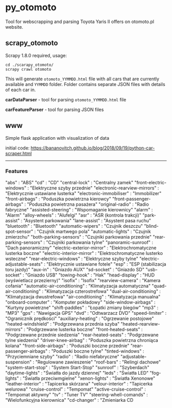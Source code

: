 # py_otomoto
Tool for webscrapping and parsing Toyota Yaris II offers on otomoto.pl website.



## scrapy_otomoto

Scrapy 1.8.0 required, usage: 

```
cd ./scarapy_otomoto/
scrapy crawl otomoto
```

This will generate `otomoto_YYMMDD.html` file with all cars that are currently available and `YYMMDD` folder.  Folder contains  separate JSON files with details of each car in.  



**carDataParser** - tool for parsing `otomoto_YYMMDD.html` file

**carFeatureParser** - tool for parsing JSON files

## www

Simple flask application with visualization of data





initial code:
https://bananovitch.github.io/blog/2018/09/19/python-car-scraper.html



---



### Features

"abs" : "ABS"
"cd" : "CD"
"central-lock" : "Centralny zamek"
"front-electric-windows" : "Elektryczne szyby przednie"
"electronic-rearview-mirrors" : "Elektrycznie ustawiane lusterka"
"electronic-immobiliser" : "Immobilizer"
"front-airbags" : "Poduszka powietrzna kierowcy"
"front-passenger-airbags" : "Poduszka powietrzna pasażera"
"original-radio" : "Radio fabryczne"
"assisted-steering" : "Wspomaganie kierownicy"
"alarm" : "Alarm"
"alloy-wheels" : "Alufelgi"
"asr" : "ASR (kontrola trakcji)"
"park-assist" : "Asystent parkowania"
"lane-assist" : "Asystent pasa ruchu"
"bluetooth" : "Bluetooth"
"automatic-wipers" : "Czujnik deszczu"
"blind-spot-sensor" : "Czujnik martwego pola"
"automatic-lights" : "Czujnik zmierzchu"
"both-parking-sensors" : "Czujniki parkowania przednie"
"rear-parking-sensors" : "Czujniki parkowania tylne"
"panoramic-sunroof" : "Dach panoramiczny"
"electric-exterior-mirror" : "Elektrochromatyczne lusterka boczne"
"electric-interior-mirror" : "Elektrochromatyczne lusterko wsteczne"
"rear-electric-windows" : "Elektryczne szyby tylne"
"electric-adjustable-seats" : "Elektrycznie ustawiane fotele"
"esp" : "ESP (stabilizacja toru jazdy)"
"aux-in" : "Gniazdo AUX"
"sd-socket" : "Gniazdo SD"
"usb-socket" : "Gniazdo USB"
"towing-hook" : "Hak"
"head-display" : "HUD (wyświetlacz przezierny)"
"isofix" : "Isofix"
"rearview-camera" : "Kamera cofania"
"automatic-air-conditioning" : "Klimatyzacja automatyczna"
"quad-air-conditioning" : "Klimatyzacja czterostrefowa"
"dual-air-conditioning" : "Klimatyzacja dwustrefowa"
"air-conditioning" : "Klimatyzacja manualna"
"onboard-computer" : "Komputer pokładowy"
"side-window-airbags" : "Kurtyny powietrzne"
"shift-paddles" : "Łopatki zmiany biegów"
"mp3" : "MP3"
"gps" : "Nawigacja GPS"
"dvd" : "Odtwarzacz DVD"
"speed-limiter" : "Ogranicznik prędkości"
"auxiliary-heating" : "Ogrzewanie postojowe"
"heated-windshield" : "Podgrzewana przednia szyba"
"heated-rearview-mirrors" : "Podgrzewane lusterka boczne"
"front-heated-seats" : "Podgrzewane przednie siedzenia"
"rear-heated-seats" : "Podgrzewane tylne siedzenia"
"driver-knee-airbag" : "Poduszka powietrzna chroniąca kolana"
"front-side-airbags" : "Poduszki boczne przednie"
"rear-passenger-airbags" : "Poduszki boczne tylne"
"tinted-windows" : "Przyciemniane szyby"
"radio" : "Radio niefabryczne"
"adjustable-suspension" : "Regulowane zawieszenie"
"roof-bars" : "Relingi dachowe"
"system-start-stop" : "System Start-Stop"
"sunroof" : "Szyberdach"
"daytime-lights" : "Światła do jazdy dziennej"
"leds" : "Światła LED"
"fog-lights" : "Światła przeciwmgielne"
"xenon-lights" : "Światła Xenonowe"
"leather-interior" : "Tapicerka skórzana"
"velour-interior" : "Tapicerka welurowa"
"cruise-control" : "Tempomat"
"active-cruise-control" : "Tempomat aktywny"
"tv" : "Tuner TV"
"steering-whell-comands" : "Wielofunkcyjna kierownica"
"cd-changer" : "Zmieniarka CD 